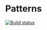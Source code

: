 # Patterns
[![Build status](https://ci.appveyor.com/api/projects/status/1xd722iq8pv9glir/branch/master?svg=true)](https://ci.appveyor.com/project/Ander1977/patterns/branch/master)